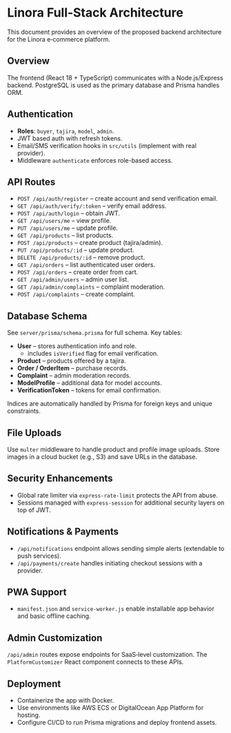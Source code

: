 # Linora Full‑Stack Architecture

This document provides an overview of the proposed backend architecture for the Linora e‑commerce platform.

## Overview
The frontend (React 18 + TypeScript) communicates with a Node.js/Express backend. PostgreSQL is used as the primary database and Prisma handles ORM.

## Authentication
- **Roles**: `buyer`, `tajira`, `model`, `admin`.
- JWT based auth with refresh tokens.
- Email/SMS verification hooks in `src/utils` (implement with real provider).
- Middleware `authenticate` enforces role-based access.

## API Routes
- `POST /api/auth/register` – create account and send verification email.
- `GET /api/auth/verify/:token` – verify email address.
- `POST /api/auth/login` – obtain JWT.
- `GET /api/users/me` – view profile.
- `PUT /api/users/me` – update profile.
- `GET /api/products` – list products.
- `POST /api/products` – create product (tajira/admin).
- `PUT /api/products/:id` – update product.
- `DELETE /api/products/:id` – remove product.
- `GET /api/orders` – list authenticated user orders.
- `POST /api/orders` – create order from cart.
- `GET /api/admin/users` – admin user list.
- `GET /api/admin/complaints` – complaint moderation.
- `POST /api/complaints` – create complaint.

## Database Schema
See `server/prisma/schema.prisma` for full schema. Key tables:
- **User** – stores authentication info and role.
  - includes `isVerified` flag for email verification.
- **Product** – products offered by a tajira.
- **Order / OrderItem** – purchase records.
- **Complaint** – admin moderation records.
- **ModelProfile** – additional data for model accounts.
- **VerificationToken** – tokens for email confirmation.

Indices are automatically handled by Prisma for foreign keys and unique constraints.

## File Uploads
Use `multer` middleware to handle product and profile image uploads. Store images in a cloud bucket (e.g., S3) and save URLs in the database.

## Security Enhancements
- Global rate limiter via `express-rate-limit` protects the API from abuse.
- Sessions managed with `express-session` for additional security layers on top of JWT.

## Notifications & Payments
- `/api/notifications` endpoint allows sending simple alerts (extendable to push services).
- `/api/payments/create` handles initiating checkout sessions with a provider.

## PWA Support
- `manifest.json` and `service-worker.js` enable installable app behavior and basic offline caching.

## Admin Customization
`/api/admin` routes expose endpoints for SaaS‑level customization. The `PlatformCustomizer` React component connects to these APIs.

## Deployment
- Containerize the app with Docker.
- Use environments like AWS ECS or DigitalOcean App Platform for hosting.
- Configure CI/CD to run Prisma migrations and deploy frontend assets.

